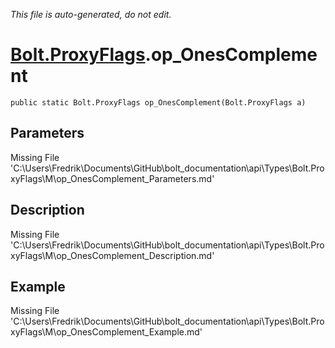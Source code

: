 *This file is auto-generated, do not edit.*

# [Bolt.ProxyFlags](Types/Bolt.ProxyFlags.md).op_OnesComplement
`public static Bolt.ProxyFlags op_OnesComplement(Bolt.ProxyFlags a)`
## Parameters
Missing File 'C:\Users\Fredrik\Documents\GitHub\bolt_documentation\api\Types\Bolt.ProxyFlags\M\op_OnesComplement_Parameters.md'
## Description
Missing File 'C:\Users\Fredrik\Documents\GitHub\bolt_documentation\api\Types\Bolt.ProxyFlags\M\op_OnesComplement_Description.md'
## Example
Missing File 'C:\Users\Fredrik\Documents\GitHub\bolt_documentation\api\Types\Bolt.ProxyFlags\M\op_OnesComplement_Example.md'
